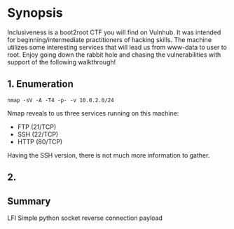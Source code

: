 # Synopsis
Inclusiveness is a boot2root CTF you will find on Vulnhub. It was intended for beginning/intermediate practitioners of hacking skills. The machine utilizes some interesting services that will lead us from www-data to user to root. Enjoy going down the rabbit hole and chasing the vulnerabilities with support of the following walkthrough!

## 1. Enumeration
`nmap -sV -A -T4 -p- -v 10.0.2.0/24`

Nmap reveals to us three services running on this machine:
* FTP (21/TCP)
* SSH (22/TCP)
* HTTP (80/TCP)

Having the SSH version, there is not much more information to gather. 

## 2. 

## Summary
LFI
Simple python socket reverse connection payload
